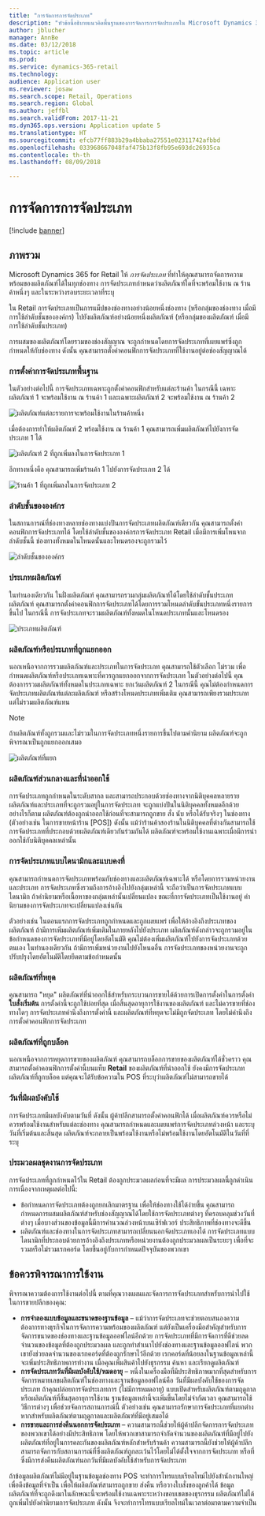```yaml
---
title: "การจัดการการจัดประเภท"
description: "หัวข้อนี้อธิบายแนวคิดพื้นฐานของการจัดการการจัดประเภทใน Microsoft Dynamics 365 for Retail และให้การพิจารณาการใช้งานสำหรับโครงการของคุณ"
author: jblucher
manager: AnnBe
ms.date: 03/12/2018
ms.topic: article
ms.prod: 
ms.service: dynamics-365-retail
ms.technology: 
audience: Application user
ms.reviewer: josaw
ms.search.scope: Retail, Operations
ms.search.region: Global
ms.author: jeffbl
ms.search.validFrom: 2017-11-21
ms.dyn365.ops.version: Application update 5
ms.translationtype: HT
ms.sourcegitcommit: efcb77ff883b29a4bbaba27551e02311742afbbd
ms.openlocfilehash: 033968667048faf475b13f8fb95e693dc26935ca
ms.contentlocale: th-th
ms.lasthandoff: 08/09/2018

---
```


# <a name="assortment-management"></a>การจัดการการจัดประเภท
[!include [banner](../includes/banner.md)]

## <a name="overview"></a>ภาพรวม
Microsoft Dynamics 365 for Retail ให้ *การจัดประเภท* ที่ทำให้คุณสามารถจัดการความพร้อมของผลิตภัณฑ์ได้ในทุกช่องทาง การจัดประเภทกำหนดว่าผลิตภัณฑ์ใดที่จะพร้อมใช้งาน ณ ร้านค้าหนึ่งๆ และในระหว่างรอบระยะเวลาที่ระบุ

ใน Retail การจัดประเภทเป็นการแม็ปของช่องทางอย่างน้อยหนึ่งช่องทาง (หรือกลุ่มของช่องทาง เมื่อมีการใช้ลำดับชั้นขององค์กร) ไปยังผลิตภัณฑ์อย่างน้อยหนึ่งผลิตภัณฑ์ (หรือกลุ่มของผลิตภัณฑ์ เมื่อมีการใช้ลำดับชั้นประเภท)

การผสมของผลิตภัณฑ์โดยรวมของช่องสัญญาณ จะถูกกำหนดโดยการจัดประเภทที่เผยแพร่ซึ่งถูกกำหนดให้กับช่องทาง ดังนั้น คุณสามารถตั้งค่าคอนฟิกการจัดประเภทที่ใช้งานอยู่ต่อช่องสัญญาณได้

### <a name="basic-assortment-setup"></a>การตั้งค่าการจัดประเภทพื้นฐาน
ในตัวอย่างต่อไปนี้ การจัดประเภทเฉพาะถูกตั้งค่าคอนฟิกสำหรับแต่ละร้านค้า ในกรณีนี้ เฉพาะผลิตภัณฑ์ 1 จะพร้อมใช้งาน ณ ร้านค้า 1 และเฉพาะผลิตภัณฑ์ 2 จะพร้อมใช้งาน ณ ร้านค้า 2

![ผลิตภัณฑ์แต่ละรายการจะพร้อมใช้งานในร้านค้าหนึ่ง](./media/Managing-assortments-figure1.png)

เมื่อต้องการทำให้ผลิตภัณฑ์ 2 พร้อมใช้งาน ณ ร้านค้า 1 คุณสามารถเพิ่มผลิตภัณฑ์ไปยังการจัดประเภท 1 ได้

![ผลิตภัณฑ์ 2 ที่ถูกเพิ่มลงในการจัดประเภท 1](./media/Managing-assortments-figure2.png)

อีกทางหนึ่งคือ คุณสามารถเพิ่มร้านค้า 1 ไปยังการจัดประเภท 2 ได้

![ร้านค้า 1 ที่ถูกเพิ่มลงในการจัดประเภท 2](./media/Managing-assortments-figure3.png)

### <a name="organization-hierarchies"></a>ลำดับชั้นขององค์กร
ในสถานการณ์ที่ช่องทางหลายช่องทางแบ่งปันการจัดประเภทผลิตภัณฑ์เดียวกัน คุณสามารถตั้งค่าคอนฟิกการจัดประเภทได้ โดยใช้ลำดับชั้นขององค์กรการจัดประเภท Retail เมื่อมีการเพิ่มโหนจากลำดับชั้นนี้ ช่องทางทั้งหมดในโหนดนั้นและโหนดรองจะถูกรวมไว้

![ลำดับชั้นขององค์กร](./media/Managing-assortments-figure4.png)

### <a name="product-categories"></a>ประเภทผลิตภัณฑ์
ในทำนองเดียวกัน ในฝั่งผลิตภัณฑ์ คุณสามารถรวมกลุ่มผลิตภัณฑ์ได้โดยใช้ลำดับชั้นประเภทผลิตภัณฑ์ คุณสามารถตั้งค่าคอนฟิกการจัดประเภทได้โดยการรวมโหนดลำดับขั้นประเภทหนึ่งรายการขึ้นไป ในกรณีนี้ การจัดประเภทจะรวมผลิตภัณฑ์ทั้งหมดในโหนดประเภทนั้นและโหนดรอง

![ประเภทผลิตภัณฑ์](./media/Managing-assortments-figure5.png)

### <a name="excluded-products-or-categories"></a>ผลิตภัณฑ์หรือประเภทที่ถูกแยกออก
นอกเหนือจากการรวมผลิตภัณฑ์และประเภทในการจัดประเภท คุณสามารถใช้ตัวเลือก ไม่รวม เพื่อกำหนดผลิตภัณฑ์หรือประเภทเฉพาะที่ควรถูกแยกออกจากการจัดประเภท ในตัวอย่างต่อไปนี้ คุณต้องการรวมผลิตภัณฑ์ทั้งหมดในประเภทเฉพาะ ยกเว้นผลิตภัณฑ์ 2 ในกรณีนี้ คุณไม่ต้องกำหนดการจัดประเภทผลิตภัณฑ์แต่ละผลิตภัณฑ์ หรือสร้างโหนดประเภทเพิ่มเติม คุณสามารถเพียงรวมประเภท แต่ไม่รวมผลิตภัณฑ์แทน

> [!NOTE]
> ถ้าผลิตภัณฑ์ทั้งถูกรวมและไม่รวมในการจัดประเภทหนึ่งรายการขึ้นไปตามคำนิยาม ผลิตภัณฑ์จะถูกพิจารณาเป็นถูกแยกออกเสมอ

![ผลิตภัณฑ์ที่แยก](./media/Managing-assortments-figure6.png)

### <a name="global-and-released-products"></a>ผลิตภัณฑ์ส่วนกลางและที่นำออกใช้
การจัดประเภทถูกกำหนดในระดับสากล และสามารถประกอบด้วยช่องทางจากนิติบุคคลหลายราย ผลิตภัณฑ์และประเภทที่จะถูกรวมอยู่ในการจัดประเภท จะถูกแบ่งปันในนิติบุคคลทั้งหมดอีกด้วย อย่างไรก็ตาม ผลิตภัณฑ์ต้องถูกนำออกใช้ก่อนที่จะสามารถถูกขาย สั่ง นับ หรือได้รับจริงๆ ในช่องทาง (ตัวอย่างเช่น ในการขายหน้าร้าน \[POS\]) ดังนั้น แม้ว่าร้านค้าสองร้านในนิติบุคคลที่ต่างกันสามารถใช้การจัดประเภทที่ประกอบด้วยผลิตภัณฑ์เดียวกันร่วมกันได้ ผลิตภัณฑ์จะพร้อมใช้งานเฉพาะเมื่อมีการนำออกใช้กับนิติบุคคลเหล่านั้น

### <a name="dynamic-and-static-assortments"></a>การจัดประเภทแบบไดนามิกและแบบคงที่
คุณสามารถกำหนดการจัดประเภทพร้อมกับช่องทางและผลิตภัณฑ์เฉพาะได้ หรือโดยการรวมหน่วยงานและประเภท การจัดประเภทซึ่งรวมถึงการอ้างอิงไปยังกลุ่มเหล่านี้ จะถือว่าเป็นการจัดประเภทแบบไดนามิก ถ้าคำนิยามหรือเนื้อหาของกลุ่มเหล่านั้นเปลี่ยนแปลง ขณะที่การจัดประเภทเป็นใช้งานอยู่ คำนิยามของการจัดประเภทจะเปลี่ยนแปลงเช่นกัน

ตัวอย่างเช่น ในตอนแรกการจัดประเภทถูกกำหนดและถูกเผยแพร่ เพื่อให้อ้างอิงถึงประเภทของผลิตภัณฑ์ ถ้ามีการเพิ่มผลิตภัณฑ์เพิ่มเติมในภายหลังไปยังประเภท ผลิตภัณฑ์ดังกล่าวจะถูกรวมอยู่ในข้อกำหนดของการจัดประเภทที่มีอยู่โดยอัตโนมัติ คุณไม่ต้องเพิ่มผลิตภัณฑ์ไปยังการจัดประเภทด้วยตนเอง ในทำนองเดียวกัน ถ้ามีการเพิ่มหน่วยงานไปยังโหนดอื่น การจัดประเภทของหน่วยงานจะถูกปรับปรุงโดยอัตโนมัติโดยยึดตามข้อกำหนดนั้น

### <a name="stopped-products"></a>ผลิตภัณฑ์ที่หยุด 
คุณสามารถ "หยุด" ผลิตภัณฑ์ที่นำออกใช้สำหรับกระบวนการขายได้ด้วยการเปิดการตั้งค่าในการตั้งค่า **ใบสั่งเริ่มต้น** การตั้งค่านี้จะถูกใช้บ่อยที่สุด เมื่อสิ้นสุดอายุการใช้งานของผลิตภัณฑ์ และไม่ควรขายที่ช่องทางใดๆ การจัดประเภทคำนึงถึงการตั้งค่านี้ และผลิตภัณฑ์ที่หยุดจะไม่มีถูกจัดประเภท โดยไม่คำนึงถึงการตั้งค่าคอนฟิกการจัดประเภท

### <a name="blocked-products"></a>ผลิตภัณฑ์ที่ถูกบล็อค
นอกเหนือจากการหยุดการขายของผลิตภัณฑ์ คุณสามารถบล็อกการขายของผลิตภัณฑ์ได้ชั่วคราว คุณสามารถตั้งค่าคอนฟิกการตั้งค่านี้บนแท็บ **Retail** ของผลิตภัณฑ์ที่นำออกใช้ ยังคงมีการจัดประเภทผลิตภัณฑ์ที่ถูกบล็อค แต่คุณจะได้รับข้อความใน POS ที่ระบุว่าผลิตภัณฑ์ไม่สามารถขายได้

### <a name="date-effectivity"></a>วันที่มีผลบังคับใช้
การจัดประเภทมีผลบังคับตามวันที่ ดังนั้น ผู้ค้าปลีกสามารถตั้งค่าคอนฟิกได้ เมื่อผลิตภัณฑ์ควรหรือไม่ควรพร้อมใช้งานสำหรับแต่ละช่องทาง คุณสามารถกำหนดและเผยแพร่การจัดประเภทล่วงหน้า และระบุวันที่เริ่มต้นและสิ้นสุด ผลิตภัณฑ์จะกลายเป็นพร้อมใช้งานหรือไม่พร้อมใช้งานโดยอัตโนมัติในวันที่ที่ระบุ

### <a name="process-assortments-batch-job"></a>ประมวลผลชุดงานการจัดประเภท
การจัดประเภทที่ถูกกำหนดไว้ใน Retail ต้องถูกประมวลผลก่อนที่จะมีผล การประมวลผลนี้ถูกดำเนินการเนื่องจากเหตุผลต่อไปนี้:

- ข้อกำหนดการจัดประเภทต้องถูกยกเลิกมาตรฐาน เพื่อให้ช่องทางใช้ได้ง่ายขึ้น คุณสามารถกำหนดการผสมผลิตภัณฑ์สำหรับช่องสัญญาณได้โดยใช้การจัดประเภทต่างๆ ที่ครอบคลุมช่วงวันที่ต่างๆ เมื่อบางส่วนของข้อมูลนี้มีการคำนวณล่วงหน้าบนเซิร์ฟเวอร์ ประสิทธิภาพที่ช่องทางจะดีขึ้น
- ผลิตภัณฑ์และช่องทางในการจัดประเภทสามารถเปลี่ยนนอกจัดประเภทเองได้ การจัดประเภทแบบไดนามิกที่ประกอบด้วยการอ้างอิงถึงประเภทหรือหน่วยงานต้องถูกประมวลผลเป็นระยะๆ เพื่อที่จะรวมหรือไม่รวมเรกคอร์ด โดยขึ้นอยู่กับการกำหนดปัจจุบันของพวกเขา

## <a name="implementation-considerations"></a>ข้อควรพิจารณาการใช้งาน
พิจารณาความต้องการใช้งานต่อไปนี้ ตามที่คุณวางแผนและจัดการการจัดประเภทสำหรับการนำไปใช้ในการขายปลีกของคุณ:

- **การจำลองแบบข้อมูลและขนาดของฐานข้อมูล** – แม้ว่าการจัดประเภทจะช่วยตอบสนองความต้องการทางธุรกิจในการจัดการความพร้อมของผลิตภัณฑ์ แต่ยังเป็นเครื่องมือสำคัญสำหรับการจัดการขนาดของช่องทางและฐานข้อมูลออฟไลน์อีกด้วย การจัดประเภทที่มีการจัดการที่ดีช่วยลดจำนวนของข้อมูลที่ต้องถูกประมวลผล และถูกทำสำเนาไปยังช่องทางและฐานข้อมูลออฟไลน์ พวกเขายังช่วยลดจำนวนของเรกคอร์ดที่ต้องถูกรักษาไว้อีกด้วย เรกคอร์ดที่น้อยลงในฐานข้อมูลเหล่านี้จะเพิ่มประสิทธิภาพการทำงาน เมื่อคุณเพิ่มสินค้าไปยังธุรกรรม ค้นหา และเรียกดูผลิตภัณฑ์
- **การจัดประเภทวันที่มีผลบังคับใช้/หมดอายุ** – หนึ่งในเครื่องมือที่มีประสิทธิภาพมากที่สุดสำหรับการจัดการหมายเลขผลิตภัณฑ์ในช่องทางและฐานข้อมูลออฟไลน์คือ วันที่มีผลบังคับใช้ของการจัดประเภท ถ้าคุณปล่อยการจัดประเภทการ (ไม่มีการหมดอายุ) แบบเปิดสำหรับผลิตภัณฑ์ตามฤดูกาล หรือผลิตภัณฑ์ที่สิ้นสุดอายุการใช้งาน ฐานข้อมูลเหล่านี้จะเพิ่มขึ้นโดยไม่จำกัดเวลา คุณสามารถใช้วิธีการต่างๆ เพื่อช่วยจัดการสถานการณ์นี้ ตัวอย่างเช่น คุณสามารถรักษาการจัดประเภทที่แยกต่างหากสำหรับผลิตภัณฑ์ตามฤดูกาลและผลิตภัณฑ์ที่มีอยู่เสมอได้
- **การขายและการส่งคืนนอกการจัดประเภท** – ความสามารถนี้ช่วยให้ผู้ค้าปลีกจัดการการจัดประเภทของพวกเขาได้อย่างมีประสิทธิภาพ โดยให้พวกเขาสามารถจำกัดจำนวนของผลิตภัณฑ์ที่มีอยู่ไปยังผลิตภัณฑ์ที่อยู่ในการคละกันของผลิตภัณฑ์หลักสำหรับร้านค้า ความสามารถนี้ยังช่วยให้ผู้ค้าปลีกสามารถจัดการกับสถานการณ์ที่ซึ่งผลิตภัณฑ์ถูกละเว้นไว้โดยไม่ได้ตั้งใจจากการจัดประเภท หรือที่ซึ่งมีการส่งคืนผลิตภัณฑ์นอกวันที่มีผลบังคับใช้สำหรับการจัดประเภท

ถ้าข้อมูลผลิตภัณฑ์ไม่มีอยู่ในฐานข้อมูลช่องทาง POS จะทำการโทรแบบเรียลไทม์ไปยังสำนักงานใหญ่เพื่อดึงข้อมูลที่จำเป็น เพื่อให้ผลิตภัณฑ์สามารถถูกขาย ส่งคืน หรือวางใบสั่งของลูกค้าได้ ข้อมูลผลิตภัณฑ์ที่จะถูกดึงมาในลักษณะนี้จะพร้อมใช้งานเฉพาะระหว่างขอบเขตของธุรกรรม ผลิตภัณฑ์ไม่ได้ถูกเพิ่มไปยังคำนิยามการจัดประเภท ดังนั้น จึงจะทำการโทรแบบเรียลไทม์ในเวลาต่อมาตามความจำเป็น

